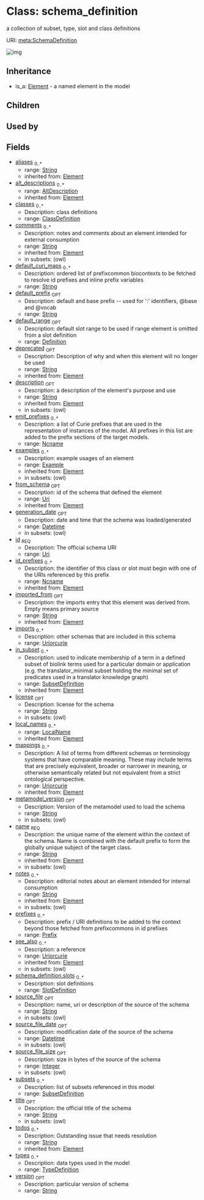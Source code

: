 # Class: schema_definition


a collection of subset, type, slot and class definitions

URI: [meta:SchemaDefinition](https://w3id.org/biolink/biolinkml/meta/SchemaDefinition)

![img](http://yuml.me/diagram/nofunky;dir:TB/class/\[SubsetDefinition]<in_subset(i)%200..*-%20\[SchemaDefinition|id:uri;title:string%20%3F;version:string%20%3F;imports:uriorcurie%20*;license:string%20%3F;emit_prefixes:ncname%20*;default_curi_maps:string%20*;default_prefix:string%20%3F;metamodel_version:string%20%3F;source_file:string%20%3F;source_file_date:datetime%20%3F;source_file_size:integer%20%3F;generation_date:datetime%20%3F;id_prefixes(i):ncname%20*;name(pk)(i):string;aliases(i):string%20*;mappings(i):uriorcurie%20*;description(i):string%20%3F;deprecated(i):string%20%3F;todos(i):string%20*;notes(i):string%20*;comments(i):string%20*;from_schema(i):uri%20%3F;imported_from(i):string%20%3F;see_also(i):uriorcurie%20*],%20\[Example]<examples(i)%200..*-++\[SchemaDefinition],%20\[AltDescription]<alt_descriptions(i)%200..*-++\[SchemaDefinition],%20\[LocalName]<local_names(i)%200..*-++\[SchemaDefinition],%20\[ClassDefinition]<classes%200..*-++\[SchemaDefinition],%20\[SlotDefinition]<slots%200..*-++\[SchemaDefinition],%20\[TypeDefinition]<types%200..*-++\[SchemaDefinition],%20\[SubsetDefinition]<subsets%200..*-++\[SchemaDefinition],%20\[Definition]<default_range%200..1-%20\[SchemaDefinition],%20\[Prefix]<prefixes%200..*-++\[SchemaDefinition],%20\[Element]^-\[SchemaDefinition])
## Inheritance

 *  is_a: [Element](Element.md) - a named element in the model
## Children

## Used by

## Fields

 * [aliases](aliases.md)  <sub>0..*</sub>
    * range: [String](String.md)
    * inherited from: [Element](Element.md)
 * [alt_descriptions](alt_descriptions.md)  <sub>0..*</sub>
    * range: [AltDescription](AltDescription.md)
    * inherited from: [Element](Element.md)
 * [classes](classes.md)  <sub>0..*</sub>
    * Description: class definitions
    * range: [ClassDefinition](ClassDefinition.md)
 * [comments](comments.md)  <sub>0..*</sub>
    * Description: notes and comments about an element intended for external consumption
    * range: [String](String.md)
    * inherited from: [Element](Element.md)
    * in subsets: (owl)
 * [default_curi_maps](default_curi_maps.md)  <sub>0..*</sub>
    * Description: ordered list of prefixcommon biocontexts to be fetched to resolve id prefixes and inline prefix variables
    * range: [String](String.md)
 * [default_prefix](default_prefix.md)  <sub>OPT</sub>
    * Description: default and base prefix -- used for ':' identifiers, @base and @vocab
    * range: [String](String.md)
 * [default_range](default_range.md)  <sub>OPT</sub>
    * Description: default slot range to be used if range element is omitted from a slot definition
    * range: [Definition](Definition.md)
 * [deprecated](deprecated.md)  <sub>OPT</sub>
    * Description: Description of why and when this element will no longer be used
    * range: [String](String.md)
    * inherited from: [Element](Element.md)
 * [description](description.md)  <sub>OPT</sub>
    * Description: a description of the element's purpose and use
    * range: [String](String.md)
    * inherited from: [Element](Element.md)
    * in subsets: (owl)
 * [emit_prefixes](emit_prefixes.md)  <sub>0..*</sub>
    * Description: a list of Curie prefixes that are used in the representation of instances of the model.  All prefixes in this list are added to the prefix sections of the target models.
    * range: [Ncname](Ncname.md)
 * [examples](examples.md)  <sub>0..*</sub>
    * Description: example usages of an element
    * range: [Example](Example.md)
    * inherited from: [Element](Element.md)
    * in subsets: (owl)
 * [from_schema](from_schema.md)  <sub>OPT</sub>
    * Description: id of the schema that defined the element
    * range: [Uri](Uri.md)
    * inherited from: [Element](Element.md)
 * [generation_date](generation_date.md)  <sub>OPT</sub>
    * Description: date and time that the schema was loaded/generated
    * range: [Datetime](Datetime.md)
    * in subsets: (owl)
 * [id](id.md)  <sub>REQ</sub>
    * Description: The official schema URI
    * range: [Uri](Uri.md)
 * [id_prefixes](id_prefixes.md)  <sub>0..*</sub>
    * Description: the identifier of this class or slot must begin with one of the URIs referenced by this prefix
    * range: [Ncname](Ncname.md)
    * inherited from: [Element](Element.md)
 * [imported_from](imported_from.md)  <sub>OPT</sub>
    * Description: the imports entry that this element was derived from.  Empty means primary source
    * range: [String](String.md)
    * inherited from: [Element](Element.md)
 * [imports](imports.md)  <sub>0..*</sub>
    * Description: other schemas that are included in this schema
    * range: [Uriorcurie](Uriorcurie.md)
 * [in_subset](in_subset.md)  <sub>0..*</sub>
    * Description: used to indicate membership of a term in a defined subset of biolink terms used for a particular domain or application (e.g. the translator_minimal subset holding the minimal set of predicates used in a translator knowledge graph)
    * range: [SubsetDefinition](SubsetDefinition.md)
    * inherited from: [Element](Element.md)
 * [license](license.md)  <sub>OPT</sub>
    * Description: license for the schema
    * range: [String](String.md)
    * in subsets: (owl)
 * [local_names](local_names.md)  <sub>0..*</sub>
    * range: [LocalName](LocalName.md)
    * inherited from: [Element](Element.md)
 * [mappings](mappings.md)  <sub>0..*</sub>
    * Description: A list of terms from different schemas or terminology systems that have comparable meaning. These may include terms that are precisely equivalent, broader or narrower in meaning, or otherwise semantically related but not equivalent from a strict ontological perspective.
    * range: [Uriorcurie](Uriorcurie.md)
    * inherited from: [Element](Element.md)
 * [metamodel_version](metamodel_version.md)  <sub>OPT</sub>
    * Description: Version of the metamodel used to load the schema
    * range: [String](String.md)
    * in subsets: (owl)
 * [name](name.md)  <sub>REQ</sub>
    * Description: the unique name of the element within the context of the schema.  Name is combined with the default prefix to form the globally unique subject of the target class.
    * range: [String](String.md)
    * inherited from: [Element](Element.md)
    * in subsets: (owl)
 * [notes](notes.md)  <sub>0..*</sub>
    * Description: editorial notes about an element intended for internal consumption
    * range: [String](String.md)
    * inherited from: [Element](Element.md)
    * in subsets: (owl)
 * [prefixes](prefixes.md)  <sub>0..*</sub>
    * Description: prefix / URI definitions to be added to the context beyond those fetched from prefixcommons in id prefixes
    * range: [Prefix](Prefix.md)
 * [see_also](see_also.md)  <sub>0..*</sub>
    * Description: a reference
    * range: [Uriorcurie](Uriorcurie.md)
    * inherited from: [Element](Element.md)
    * in subsets: (owl)
 * [schema_definition.slots](slot_definitions.md)  <sub>0..*</sub>
    * Description: slot definitions
    * range: [SlotDefinition](SlotDefinition.md)
 * [source_file](source_file.md)  <sub>OPT</sub>
    * Description: name, uri or description of the source of the schema
    * range: [String](String.md)
    * in subsets: (owl)
 * [source_file_date](source_file_date.md)  <sub>OPT</sub>
    * Description: modification date of the source of the schema
    * range: [Datetime](Datetime.md)
    * in subsets: (owl)
 * [source_file_size](source_file_size.md)  <sub>OPT</sub>
    * Description: size in bytes of the source of the schema
    * range: [Integer](Integer.md)
    * in subsets: (owl)
 * [subsets](subsets.md)  <sub>0..*</sub>
    * Description: list of subsets referenced in this model
    * range: [SubsetDefinition](SubsetDefinition.md)
 * [title](title.md)  <sub>OPT</sub>
    * Description: the official title of the schema
    * range: [String](String.md)
    * in subsets: (owl)
 * [todos](todos.md)  <sub>0..*</sub>
    * Description: Outstanding issue that needs resolution
    * range: [String](String.md)
    * inherited from: [Element](Element.md)
 * [types](types.md)  <sub>0..*</sub>
    * Description: data types used in the model
    * range: [TypeDefinition](TypeDefinition.md)
 * [version](version.md)  <sub>OPT</sub>
    * Description: particular version of schema
    * range: [String](String.md)
